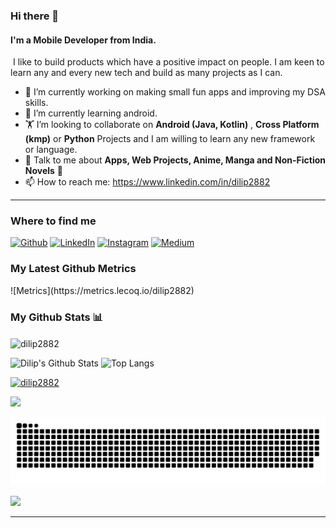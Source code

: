 ### Hi there 👋
<!--

**Dilip2882/dilip2882** is a ✨ _special_ ✨ repository because its `README.md` (this file) appears on your GitHub profile.

Here are some ideas to get you started:

- 🔭 I’m currently working on ...
- 🌱 I’m currently learning ...
- 👯 I’m looking to collaborate on ...
- 🤔 I’m looking for help with ...
- 💬 Ask me about ...
- 📫 How to reach me: ...
- 😄 Pronouns: ...
- ⚡ Fun fact: ...
-->

#### I'm a Mobile Developer from India. 
 I like to build products which have a positive impact on people. I am keen to learn any and every new tech and build as many projects as I can.

- 🔭 I’m currently working on making small fun apps and  improving my DSA skills.
- 🌱 I’m currently learning android.
- 🏋️‍ I’m looking to collaborate on **Android (Java, Kotlin)** , **Cross Platform (kmp)** or **Python** Projects and I am willing to learn any new framework or language.
- 💬 Talk to me about **Apps, Web Projects, Anime, Manga and Non-Fiction Novels** 🌃
- 📫 How to reach me: https://www.linkedin.com/in/dilip2882

<hr>

<h3>Where to find me</h3>
<p><a href="https://github.com/dilip2882" target="_blank"><img alt="Github" src="https://img.shields.io/badge/GitHub-%2312100E.svg?&style=for-the-badge&logo=Github&logoColor=white" /></a> <a href="https://www.linkedin.com/in/dilip2882" target="_blank"><img alt="LinkedIn" src="https://img.shields.io/badge/linkedin-%230077B5.svg?&style=for-the-badge&logo=linkedin&logoColor=white" /></a> <a href="https://instagram.com/dilipspatel2882" target="_blank"><img alt="Instagram" src="https://img.shields.io/badge/instagram-%2312100E.svg?&style=for-the-badge&logo=instagram&logoColor=white" /></a> <a href = "https://dilip2882.medium.com/" target="_blank"><img alt="Medium" src="https://img.shields.io/badge/medium-%230077B5.svg?&style=for-the-badge&logo=medium&logoColor=white"></a>
</p>

<h3>My Latest Github Metrics</h3> 
![Metrics](https://metrics.lecoq.io/dilip2882)
<br>
<!-- <i>https://metrics.lecoq.io/insights/dilip2882</i> -->

<h3>My Github Stats 📊</h3>
<p align="left"> <img align="center" src="https://github-readme-streak-stats.herokuapp.com/?user=dilip2882&" alt="dilip2882" />

![Dilip's Github Stats](https://github-readme-stats.vercel.app/api?username=dilip2882&count_private=true&show_icons=true&include_all_commits=true)
![Top Langs](https://github-readme-stats.vercel.app/api/top-langs/?username=dilip2882&hide=TeX&layout=compact)

<p align="left"> <a href="https://github.com/ryo-ma/github-profile-trophy"><img src="https://github-profile-trophy.vercel.app/?username=dilip2882" alt="dilip2882" /></a> </p>

![](https://komarev.com/ghpvc/?username=dilip2882&color=green&style=flat)

![snake gif](https://github.com/dilip2882/dilip2882/blob/output/github-contribution-grid-snake.svg)

<p align="left">
     <img src="https://capsule-render.vercel.app/api?type=waving&color=gradient&height=100&section=footer"/>
</p>

<hr>

<!--
## 🌐 Socials:

[![LinkedIn](https://img.shields.io/badge/LinkedIn-%230077B5.svg?logo=linkedin&logoColor=white)](https://linkedin.com/in/) [![Twitter](https://img.shields.io/badge/Twitter-%231DA1F2.svg?logo=Twitter&logoColor=white)](https://twitter.com/)
  <!--
For future use
<a href="https://www.instagram.com/hemant.gz/">
  <img align="left" alt="Instagram" width="22px" src="https://cdn.jsdelivr.net/npm/simple-icons@v3/icons/instagram.svg" />
</a>
<a href="https://leetcode.com//">
  <img align="left" alt="Leetcode" width="22px" src="https://cdn.jsdelivr.net/npm/simple-icons@v3/icons/leetcode.svg" />
</a>

## Languages and tools ⚙️

![Java](https://img.shields.io/badge/html5-%23E34F26.svg?style=for-the-badge&logo=java&logoColor=white) ![HTML5](https://img.shields.io/badge/html5-%23E34F26.svg?style=for-the-badge&logo=html5&logoColor=white) ![CSS3](https://img.shields.io/badge/css3-%231572B6.svg?style=for-the-badge&logo=css3&logoColor=white) ![JavaScript](https://img.shields.io/badge/javascript-%23323330.svg?style=for-the-badge&logo=javascript&logoColor=%23F7DF1E) ![React](https://img.shields.io/badge/react-%2320232a.svg?style=for-the-badge&logo=react&logoColor=%2361DAFB) ![Bootstrap](https://img.shields.io/badge/bootstrap-%238511FA.svg?style=for-the-badge&logo=bootstrap&logoColor=white) ![Figma](https://img.shields.io/badge/figma-%23F24E1E.svg?style=for-the-badge&logo=figma&logoColor=white) ![Vercel](https://img.shields.io/badge/vercel-%23000000.svg?style=for-the-badge&logo=vercel&logoColor=white)

-->


